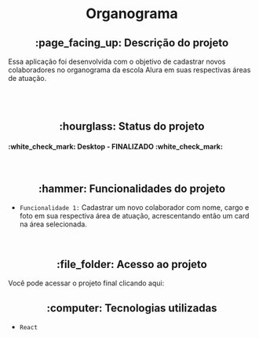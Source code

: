 
<h1 align="center"> Organograma </h1>

<h2 align="center">:page_facing_up: Descrição do projeto </h2>
<p>Essa aplicação foi desenvolvida com o objetivo de cadastrar novos colaboradores no organograma da escola Alura em suas respectivas áreas de atuação.</p>

<br>


<br>
<h2 align="center">:hourglass: Status do projeto </h2>
<h4> :white_check_mark: Desktop - FINALIZADO :white_check_mark: </h4>

<br>

<h2 align="center">:hammer: Funcionalidades do projeto </h2>

- ``Funcionalidade 1:`` Cadastrar um novo colaborador com nome, cargo e foto em sua respectiva área de atuação, acrescentando então um card na área selecionada.




<br>
<h2 align="center"> :file_folder: Acesso ao projeto </h2>
<p> Você pode acessar o projeto final clicando aqui: 


<br>
<h2 align="center"> :computer: Tecnologias utilizadas </h2>

- ``React``


